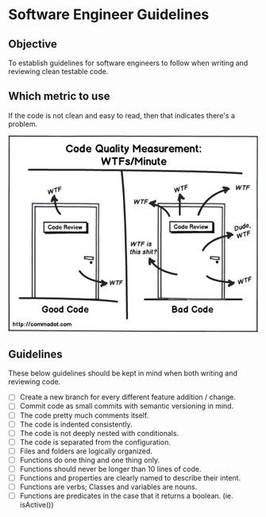 # Software Engineer Guidelines
## Objective

To establish guidelines for software engineers to follow when writing and reviewing clean testable code.

## Which metric to use

If the code is not clean and easy to read, then that indicates there's a problem.

<img src="code-review.png">

## Guidelines

These below guidelines should be kept in mind when both writing and reviewing code.

- [ ] Create a new branch for every different feature addition / change.
- [ ] Commit code as small commits with semantic versioning in mind.
- [ ] The code pretty much comments itself.
- [ ] The code is indented consistently.
- [ ] The code is not deeply nested with conditionals.
- [ ] The code is separated from the configuration.
- [ ] Files and folders are logically organized.
- [ ] Functions do one thing and one thing only.
- [ ] Functions should never be longer than 10 lines of code.
- [ ] Functions and properties are clearly named to describe their intent.
- [ ] Functions are verbs; Classes and variables are nouns.
- [ ] Functions are predicates in the case that it returns a boolean. (ie. isActive())
